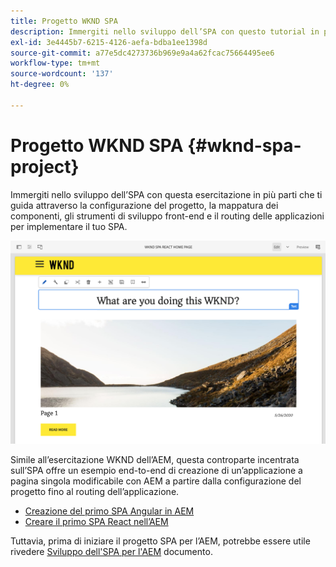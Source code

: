 ```yaml
---
title: Progetto WKND SPA
description: Immergiti nello sviluppo dell’SPA con questo tutorial in più parti che ti guida attraverso la configurazione del progetto, la mappatura dei componenti, gli strumenti di sviluppo front-end e il routing delle applicazioni per implementare il tuo SPA utilizzando sia React che Angular.
exl-id: 3e4445b7-6215-4126-aefa-bdba1ee1398d
source-git-commit: a77e5dc4273736b969e9a4a62fcac75664495ee6
workflow-type: tm+mt
source-wordcount: '137'
ht-degree: 0%

---
```


# Progetto WKND SPA {#wknd-spa-project}

Immergiti nello sviluppo dell’SPA con questa esercitazione in più parti che ti guida attraverso la configurazione del progetto, la mappatura dei componenti, gli strumenti di sviluppo front-end e il routing delle applicazioni per implementare il tuo SPA.

![Progetto WKND SPA](assets/wknd-spa-project.png)

Simile all’esercitazione WKND dell’AEM, questa controparte incentrata sull’SPA offre un esempio end-to-end di creazione di un’applicazione a pagina singola modificabile con AEM a partire dalla configurazione del progetto fino al routing dell’applicazione.

* [Creazione del primo SPA Angular in AEM](https://experienceleague.adobe.com/docs/experience-manager-learn/getting-started-with-aem-headless/spa-editor/angular/overview.html)
* [Creare il primo SPA React nell’AEM](https://experienceleague.adobe.com/docs/experience-manager-learn/getting-started-with-aem-headless/spa-editor/react/overview.html)

Tuttavia, prima di iniziare il progetto SPA per l’AEM, potrebbe essere utile rivedere [Sviluppo dell&#39;SPA per l&#39;AEM](developing.md) documento.
